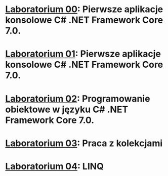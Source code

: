 # [Laboratorium 00](https://github.com/p4trvcja/CSharp_projects/tree/main/lab0): Pierwsze aplikacje konsolowe C# .NET Framework Core 7.0.
# [Laboratorium 01](https://github.com/p4trvcja/CSharp_projects/tree/main/lab1): Pierwsze aplikacje konsolowe C# .NET Framework Core 7.0.
# [Laboratorium 02](https://github.com/p4trvcja/CSharp_projects/tree/main/lab2): Programowanie obiektowe w języku C# .NET Framework Core 7.0.
# [Laboratorium 03](https://github.com/p4trvcja/CSharp_projects/tree/main/lab3): Praca z kolekcjami
# [Laboratorium 04](https://github.com/p4trvcja/CSharp_projects/tree/main/lab4): LINQ

